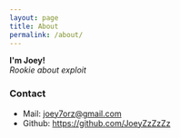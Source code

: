 ```yaml
---
layout: page
title: About
permalink: /about/
---
```

**I'm Joey!**
<br>
*Rookie about exploit*
<br>

### Contact

* Mail: joey7orz@gmail.com
* Github: https://github.com/JoeyZzZzZz
